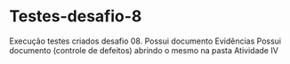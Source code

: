 # Testes-desafio-8
Execução testes criados desafio 08.
Possui documento Evidências
Possui documento (controle de defeitos) abrindo o mesmo na pasta Atividade IV
